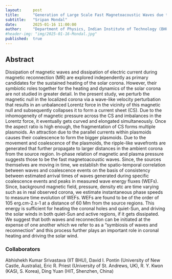 ```yaml
---
layout:     post
title:      "Generation of Large Scale Fast Magnetoacoustic Waves due to Impulsive Magnetic Reconnection in the Coronal Current Sheet"
subtitle:   "Sripan Mondal"
date:       2025-01-16 11:00:00
author:     "Department of Physics, Indian Institute of Technology (BHU), India"
#header-img: "img/2025-01-16-Mondal.jpg"
published:  true
---
```


## Abstract
Dissipation of magnetic waves and dissipation of electric current during magnetic reconnection (MR) are explored independently as primary candidates for the sustained heating of the solar corona. However, their symbiotic roles together for the heating and dynamics of the solar corona are not studied in greater detail. In the present study, we perturb the magnetic null in the localized corona via a wave-like velocity perturbation that results in an unbalanced Lorentz force in the vicinity of this magnetic null and subsequently collapses it to form a current sheet (CS). Due to the inhomogeneity of magnetic pressure across the CS and imbalances in the Lorentz force, it eventually gets curved and elongated simultaneously. Once the aspect ratio is high enough, the fragmentation of CS forms multiple plasmoids. An attraction due to the parallel currents within plasmoids causes their coalescence to form the bigger plasmoids. Due to the movement and coalescence of the plasmoids, the ripple-like wavefronts are generated that further propagate to larger distances in the ambient corona from the source region. In-phase relation of magnetic and plasma pressure suggests those to be the fast magnetoacoustic waves. Since, the sources themselves are moving in time, we establish the spatio-temporal correlation between waves and coalescence events on the basis of consistency between estimated arrival times of waves generated during specific coalescence events and peaks in measured wave energy fluxes (WEFs). Since, background magnetic field, pressure, density etc are time varying such as in real observed corona, we estimate instantaneous phase speeds to measure time evolution of WEFs. WEFs are found to be of the order of 105 erg.cm-2.s-1 at a distance of 60 Mm from the source regions. This energy is sufficient for heating the coronal holes and quiet-Sun, and driving the solar winds in both quiet-Sun and active regions, if it gets dissipated. We suggest that both waves and reconnection can be initiated at the expense of one another which we refer to as a “symbiosis of waves and reconnection” and this process further plays an important role in coronal heating and driving the solar wind.

### Collaborators
Abhishekh Kumar Srivastava (IIT BHU), David I. Pontin (University of New Castle, Australia), Eric R. Priest (University of St. Andrews, UK), R. Y. Kwon (KASI, S. Korea), Ding Yuan (HIT, Shenzhen, China)

